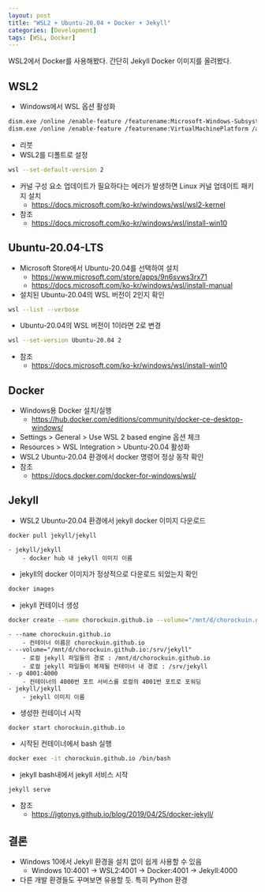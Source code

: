 ```yaml
---
layout: post
title: "WSL2 + Ubuntu-20.04 + Docker + Jekyll"
categories: [Development]
tags: [WSL, Docker]
---
```


WSL2에서 Docker를 사용해봤다. 간단히 Jekyll Docker 이미지를 올려봤다.

## WSL2
- Windows에서 WSL 옵션 활성화
```bash
dism.exe /online /enable-feature /featurename:Microsoft-Windows-Subsystem-Linux /all /norestart
dism.exe /online /enable-feature /featurename:VirtualMachinePlatform /all /norestart
```
- 리붓
- WSL2를 디폴트로 설정
```bash
wsl --set-default-version 2
```
- 커널 구성 요소 업데이트가 필요하다는 에러가 발생하면 Linux 커널 업데이트 패키지 설치
	- <https://docs.microsoft.com/ko-kr/windows/wsl/wsl2-kernel>
- 참조
	- <https://docs.microsoft.com/ko-kr/windows/wsl/install-win10>

## Ubuntu-20.04-LTS
- Microsoft Store에서 Ubuntu-20.04를 선택하여 설치
	- <https://www.microsoft.com/store/apps/9n6svws3rx71>
	- <https://docs.microsoft.com/ko-kr/windows/wsl/install-manual>
- 설치된 Ubuntu-20.04의 WSL 버전이 2인지 확인
```bash
wsl --list --verbose
```
- Ubuntu-20.04의 WSL 버전이 1이라면 2로 변경
```bash
wsl --set-version Ubuntu-20.04 2
```
- 참조
	- <https://docs.microsoft.com/ko-kr/windows/wsl/install-win10>

## Docker
- Windows용 Docker 설치/실행
	- <https://hub.docker.com/editions/community/docker-ce-desktop-windows/>
- Settings > General > Use WSL 2 based engine 옵션 체크
- Resources > WSL Integration > Ubuntu-20.04 활성화
- WSL2 Ubuntu-20.04 환경에서 docker 명령어 정상 동작 확인
- 참조
	- <https://docs.docker.com/docker-for-windows/wsl/>

## Jekyll
- WSL2 Ubuntu-20.04 환경에서 jekyll docker 이미지 다운로드
```bash
docker pull jekyll/jekyll
```
	- jekyll/jekyll
		- docker hub 내 jekyll 이미지 이름
- jekyll의 docker 이미지가 정상적으로 다운로드 되었는지 확인
```bash
docker images
```
- jekyll 컨테이너 생성
```bash
docker create --name chorockuin.github.io --volume="/mnt/d/chorockuin.github.io:/srv/jekyll" -p 4001:4000 jekyll/jekyll
```
	- --name chorockuin.github.io
		- 컨테이너 이름은 chorockuin.github.io
	- --volume="/mnt/d/chorockuin.github.io:/srv/jekyll"
		- 로컬 jekyll 파일들의 경로 : /mnt/d/chorockuin.github.io
		- 로컬 jekyll 파일들이 복제될 컨테이너 내 경로 : /srv/jekyll
	- -p 4001:4000
		- 컨테이너의 4000번 포트 서비스를 로컬의 4001번 포트로 포워딩
	- jekyll/jekyll
		- jekyll 이미지 이름
- 생성한 컨테이너 시작
```bash
docker start chorockuin.github.io
```
- 시작된 컨테이너에서 bash 실행
```bash
docker exec -it chorockuin.github.io /bin/bash
```
- jekyll bash내에서 jekyll 서비스 시작
````
jekyll serve
````
- 참조
	- <https://jgtonys.github.io/blog/2019/04/25/docker-jekyll/>

## 결론
- Windows 10에서 Jekyll 환경을 설치 없이 쉽게 사용할 수 있음
	- Windows 10:4001 → WSL2:4001 → Docker:4001 → Jekyll:4000
- 다른 개발 환경들도 꾸며보면 유용할 듯. 특히 Python 환경
